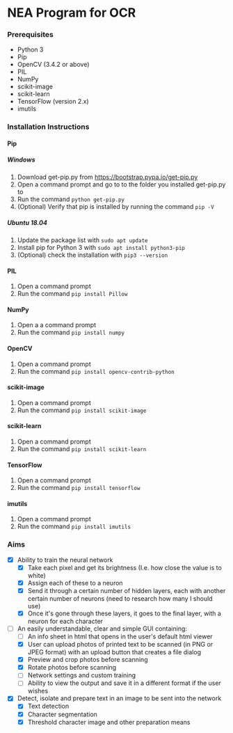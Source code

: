 # NEA Program for OCR
### Prerequisites ###
* Python 3
* Pip
* OpenCV (3.4.2 or above)
* PIL
* NumPy
* scikit-image
* scikit-learn
* TensorFlow (version 2.x)
* imutils
### Installation Instructions ###
#### Pip ####
##### Windows #####
1. Download get-pip.py from https://bootstrap.pypa.io/get-pip.py
2. Open a command prompt and go to to the folder you installed get-pip.py to 
3. Run the command `python get-pip.py`
4. (Optional) Verify that pip is installed by running the command `pip -V`

##### Ubuntu 18.04 #####
1. Update the package list with `sudo apt update`
2. Install pip for Python 3 with `sudo apt install python3-pip`
3. (Optional) check the installation with `pip3 --version`

#### PIL #####
1. Open a command prompt
2. Run the command `pip install Pillow`

#### NumPy ####
1. Open a a command prompt
2. Run the command `pip install numpy`

#### OpenCV ####
1. Open a command prompt
2. Run the command `pip install opencv-contrib-python`

#### scikit-image ####
1. Open a command prompt
2. Run the command `pip install scikit-image`

#### scikit-learn ####
1. Open a command prompt
2. Run the command `pip install scikit-learn`

#### TensorFlow ####
1. Open a command prompt
2. Run the command `pip install tensorflow`

#### imutils ####
1. Open a command prompt
2. Run the command `pip install imutils`


### Aims ###
- [x] Ability to train the neural network
    - [x] Take each pixel and get its brightness (I.e. how close the value is to white) 
    - [x] Assign each of these to a neuron 
    - [x] Send it through a certain number of hidden layers, each with another certain number of neurons (need to research how many I should use) 
    - [x] Once it's gone through these layers, it goes to the final layer, with a neuron for each character 
- [ ] An easily understandable, clear and simple GUI containing: 
    - [ ] An info sheet in html that opens in the user's default html viewer 
    - [x] User can upload photos of printed text to be scanned (in PNG or JPEG format) with an upload button that creates a file dialog
    - [x] Preview and crop photos before scanning 
    - [x] Rotate photos before scanning
    - [ ] Network settings and custom training
    - [ ] Ability to view the output and save it in a different format if the user wishes
- [x] Detect, isolate and prepare text in an image to be sent into the network
    - [x] Text detection
    - [x] Character segmentation
    - [x] Threshold character image and other preparation means
